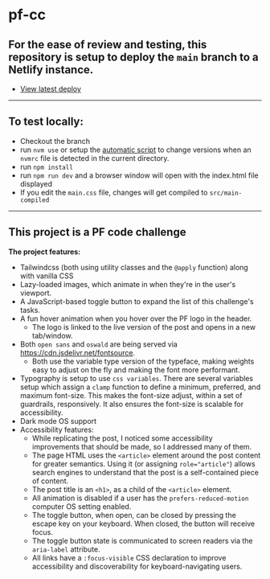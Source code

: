 # pf-cc

## For the ease of review and testing, this repository is setup to deploy the `main` branch to a Netlify instance. 
- [View latest deploy](https://pf-cc.netlify.app/)

---

## To test locally:
- Checkout the branch
- run `nvm use` or setup the [automatic script](https://github.com/nvm-sh/nvm?tab=readme-ov-file#calling-nvm-use-automatically-in-a-directory-with-a-nvmrc-file) to change versions when an `nvmrc` file is detected in the current directory.
- run `npm install`
- run `npm run dev` and a browser window will open with the index.html file displayed
- If you edit the `main.css` file, changes will get compiled to `src/main-compiled`

---

## This project is a PF code challenge
**The project features:**
- Tailwindcss (both using utility classes and the `@apply` function) along with vanilla CSS
- Lazy-loaded images, which animate in when they're in the user's viewport.
- A JavaScript-based toggle button to expand the list of this challenge's tasks.
- A fun hover animation when you hover over the PF logo in the header. 
  - The logo is linked to the live version of the post and opens in a new tab/window.
- Both `open sans` and `oswald` are being served via https://cdn.jsdelivr.net/fontsource. 
  - Both use the variable type version of the typeface, making weights easy to adjust on the fly and making the font more performant.
- Typography is setup to use `css variables`. There are several variables setup which assign a `clamp` function to define a minimum, preferred, and maximum font-size. This makes the font-size adjust, within a set of guardrails, responsively. It also ensures the font-size is scalable for accessibility.
- Dark mode OS support
- Accessibility features:
  - While replicating the post, I noticed some accessibility improvements that should be made, so I addressed many of them. 
  - The page HTML uses the `<article>` element around the post content for greater semantics. Using it (or assigning `role="article"`) allows search engines to understand that the post is a self-contained piece of content.
  - The post title is an `<h1>`, as a child of the `<article>` element.
  - All animation is disabled if a user has the `prefers-reduced-motion` computer OS setting enabled.
  - The toggle button, when open, can be closed by pressing the escape key on your keyboard. When closed, the button will receive focus.
  - The toggle button state is communicated to screen readers via the `aria-label` attribute.
  - All links have a `:focus-visible` CSS declaration to improve accessibility and discoverability for keyboard-navigating users.
